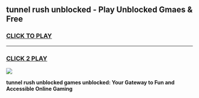 
## tunnel rush unblocked - Play Unblocked Gmaes & Free
<h3>
<a href="https://premium.freeplayer.one?title=tunnel_rush_unblocked&ref=19F">CLICK TO PLAY</a></h3>
<hr>

<h3>
<a href="https://premium.freeplayer.one?title=tunnel_rush_unblocked&ref=19F">CLICK 2 PLAY</a>
  
</h3>

<a href="https://premium.freeplayer.one?title=tunnel_rush_unblocked&ref=19F/"><img src="https://clearcache.store/games.png"></a>


**tunnel rush unblocked games unblocked: Your Gateway to Fun and Accessible Online Gaming**
